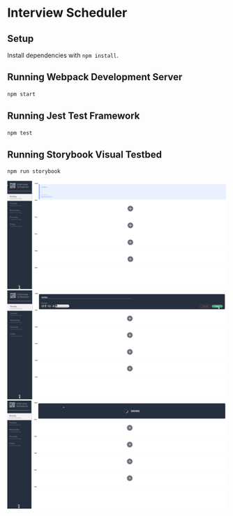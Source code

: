 # Interview Scheduler

## Setup

Install dependencies with `npm install`.

## Running Webpack Development Server

```sh
npm start
```

## Running Jest Test Framework

```sh
npm test
```

## Running Storybook Visual Testbed

```sh
npm run storybook
```
!["appointment added"](https://github.com/kanemds/scheduler/blob/master/docs/added.png)
!["creating appointment"](https://github.com/kanemds/scheduler/blob/master/docs/create.png)
!["saving appointment"](https://github.com/kanemds/scheduler/blob/master/docs/saving.png)
